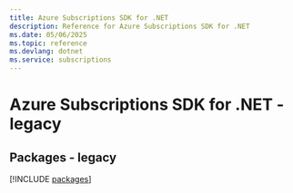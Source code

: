 ```yaml
---
title: Azure Subscriptions SDK for .NET
description: Reference for Azure Subscriptions SDK for .NET
ms.date: 05/06/2025
ms.topic: reference
ms.devlang: dotnet
ms.service: subscriptions
---
```

# Azure Subscriptions SDK for .NET - legacy
## Packages - legacy
[!INCLUDE [packages](subscriptions-index.md)]